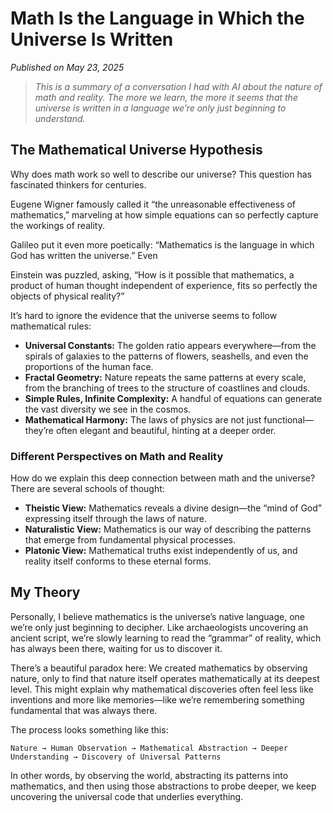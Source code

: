 # Math Is the Language in Which the Universe Is Written

*Published on May 23, 2025*


>*This is a summary of a conversation I had with AI about the nature of math and reality. The more we learn, the more it seems that the universe is written in a language we’re only just beginning to understand.*



## The Mathematical Universe Hypothesis

Why does math work so well to describe our universe? This question has fascinated thinkers for centuries. 

Eugene Wigner famously called it “the unreasonable effectiveness of mathematics,” marveling at how simple equations can so perfectly capture the workings of reality. 

Galileo put it even more poetically: “Mathematics is the language in which God has written the universe.” Even 

Einstein was puzzled, asking, “How is it possible that mathematics, a product of human thought independent of experience, fits so perfectly the objects of physical reality?”

It’s hard to ignore the evidence that the universe seems to follow mathematical rules:

- **Universal Constants:** The golden ratio appears everywhere—from the spirals of galaxies to the patterns of flowers, seashells, and even the proportions of the human face.
- **Fractal Geometry:** Nature repeats the same patterns at every scale, from the branching of trees to the structure of coastlines and clouds.
- **Simple Rules, Infinite Complexity:** A handful of equations can generate the vast diversity we see in the cosmos.
- **Mathematical Harmony:** The laws of physics are not just functional—they’re often elegant and beautiful, hinting at a deeper order.

### Different Perspectives on Math and Reality

How do we explain this deep connection between math and the universe? There are several schools of thought:

- **Theistic View:** Mathematics reveals a divine design—the “mind of God” expressing itself through the laws of nature.
- **Naturalistic View:** Mathematics is our way of describing the patterns that emerge from fundamental physical processes.
- **Platonic View:** Mathematical truths exist independently of us, and reality itself conforms to these eternal forms.

## My Theory

Personally, I believe mathematics is the universe’s native language, one we’re only just beginning to decipher. Like archaeologists uncovering an ancient script, we’re slowly learning to read the “grammar” of reality, which has always been there, waiting for us to discover it.

There’s a beautiful paradox here: We created mathematics by observing nature, only to find that nature itself operates mathematically at its deepest level. This might explain why mathematical discoveries often feel less like inventions and more like memories—like we’re remembering something fundamental that was always there.

The process looks something like this:

`Nature → Human Observation → Mathematical Abstraction → Deeper Understanding → Discovery of Universal Patterns`

In other words, by observing the world, abstracting its patterns into mathematics, and then using those abstractions to probe deeper, we keep uncovering the universal code that underlies everything.

